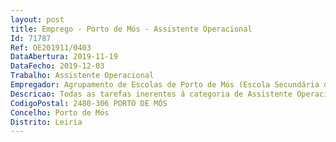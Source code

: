 ```yaml
--- 
layout: post
title: Emprego - Porto de Mós - Assistente Operacional
Id: 71787
Ref: OE201911/0403
DataAbertura: 2019-11-19
DataFecho: 2019-12-03
Trabalho: Assistente Operacional
Empregador: Agrupamento de Escolas de Porto de Mós (Escola Secundária de Porto de Mós - Sede)
Descricao: Todas as tarefas inerentes á categoria de Assistente Operacional
CodigoPostal: 2480-306 PORTO DE MÓS
Concelho: Porto de Mós
Distrito: Leiria
--- 
```

